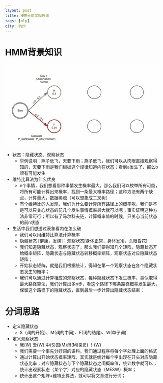 ```yaml
---
layout: post 
title: HMM分词实现思路 
tags: [nlp]
city: 杭州 
---
```



HMM背景知识
===================

![维特比算](/images/Viterbi_animated_demo.gif)

+ 状态：隐藏状态、观察状态
    + 举例说明：燕子低飞，天要下雨；燕子低飞，我们可以从肉眼直接观察得知的，天要下雨是我们根据这个规律知道内在状态；看到a发生了，那么b很有可能发生
+ 维特比算法为什么优良
    + n个事情，我们想看那种事情发生概率最大，那么我们可以枚举所有可能，将所有可能计算出来概率，找到一条最大概率路径；这种方法有两个缺点，计算量大，数据稀疏（可以想象成二叉树）
	+ 有个维特比的人发现，我们为什么要计算所有路径上的概率呢，我们是不是可以只关心状态的前几个发生事情概率最大就可以呢；事实证明这种方法非常可行；所以有了马尔科夫链，计算概率值的时候，只关心当前状态的前n状态
+ 生活中我们想透过表象看内在怎么破
    + 我们可以用维特比算法计算概率
    + 隐藏状态 [健康，发烧]；观察状态[身体正常，身体发冷，头眼昏花]
    + 我们知道隐藏状态，观察状态了，那么我们要得知几个矩阵，隐藏状态开始概率矩阵，隐藏状态与隐藏状态转移概率矩阵，观察状态对应隐藏状态矩阵；
    + 开始状态矩阵，就是我们根据统计，得知在第一个观察状态在各个隐藏状态发生的概率；
    + 我们可以通过计算相应的观察状态，每种隐藏状态下发生概率，类似取得最大路径算法，我们计算出多n步，看这个路径下哪条路径概率发生最大，保留这个路径下的隐藏状态，直到最后一步计算出隐藏状态结束； 

分词思路
=========
+ 定义隐藏状态
   + S（词的开始）、M(词的中间)、E(词的结尾)、W(单子词)
+ 定义观察状态
   + 我(W) 爱(W) 中(S)国(M)母(M)亲(E) ！(W)
   + 我们需要一个事先分好词的语料，我们通过程序将每个字处理上面的格式
   + 通过计算出开始状态概率矩阵，其实就是统计每个字出现在开头对应隐藏状态比率；对应隐藏状态与下个隐藏状态之间概率值，统计数字就可以；统计出观察状态（某个字）对应的隐藏状态（MESW）概率；
   + 统计出这个矩阵+维特比算法，就可以将文章进行分词；
 
